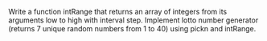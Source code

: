 Write a function intRange that returns an array of integers from its arguments low to high with interval step. Implement lotto number generator (returns 7 unique random numbers from 1 to 40) using pickn and intRange.
 
